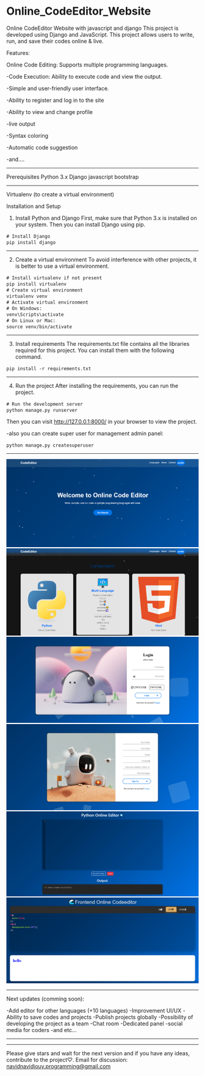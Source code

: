 # Online_CodeEditor_Website
 Online CodeEditor Website with javascript and django
This project is developed using Django and JavaScript.
This project allows users to write, run, and save their codes online & live.


Features:

Online Code Editing: Supports multiple programming languages.

-Code Execution: Ability to execute code and view the output.

-Simple and user-friendly user interface.

-Ability to register and log in to the site

-Ability to view and change profile

-live output

-Syntax coloring

-Automatic code suggestion

-and....
______________________________________________
Prerequisites
Python 3.x
Django 
javascript
bootstrap
______________________________________________
Virtualenv (to create a virtual environment)

Installation and Setup
1. Install Python and Django
First, make sure that Python 3.x is installed on your system. Then you can install Django using pip.

```
# Install Django
pip install django
```
______________________________________________
2. Create a virtual environment
To avoid interference with other projects, it is better to use a virtual environment.

```
# Install virtualenv if not present
pip install virtualenv
# Create virtual environment
virtualenv venv
# Activate virtual environment
# On Windows:
venv\Scripts\activate
# On Linux or Mac:
source venv/bin/activate
```
______________________________________________
3. Install requirements
The requirements.txt file contains all the libraries required for this project. You can install them with the following command.

```
pip install -r requirements.txt
```
______________________________________________
4. Run the project
After installing the requirements, you can run the project.

```
# Run the development server
python manage.py runserver
```
Then you can visit http://127.0.0.1:8000/ in your browser to view the project.

-also you can create super user for management admin panel:
```
python manage.py createsuperuser
```
______________________________________________
![ home page](images/home.png)
![  languages side](images/list.png)
![ user login page](images/login.png)
![ user sign up page](images/signup.png)
![ python editor page](images/pythoneditor.png)
![ front editor page](images/frontendeditor.png)
______________________________________________
Next updates (comming soon):

-Add editor for other languages (+10 languages)
-Improvement UI/UX
-Ability to save codes and projects
-Publish projects globally
-Possibility of developing the project as a team
-Chat room
-Dedicated panel
-social media for coders
-and etc...
______________________________________________
______________________________________________
Please give stars and wait for the next version and if you have any ideas, contribute to the project♡.
Email for discussion: navidnavidjouy.programming@gmail.com